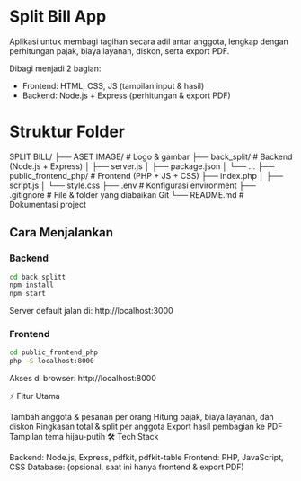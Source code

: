 # Split Bill App
Aplikasi untuk membagi tagihan secara adil antar anggota, lengkap dengan perhitungan pajak, biaya layanan, diskon, serta export PDF.

Dibagi menjadi 2 bagian:

- Frontend: HTML, CSS, JS (tampilan input & hasil)
- Backend: Node.js + Express (perhitungan & export PDF)

# Struktur Folder
SPLIT BILL/
├── ASET IMAGE/ # Logo & gambar
├── back_split/ # Backend (Node.js + Express)
│ ├── server.js
│ ├── package.json
│ └── ...
├── public_frontend_php/ # Frontend (PHP + JS + CSS)
├── index.php
│ ├── script.js
│ └── style.css
├── .env # Konfigurasi environment
├── .gitignore # File & folder yang diabaikan Git
└── README.md # Dokumentasi project

## Cara Menjalankan
### Backend
```bash
cd back_splitt
npm install
npm start
```
Server default jalan di: http://localhost:3000

### Frontend
```bash
cd public_frontend_php
php -S localhost:8000
```
Akses di browser: http://localhost:8000

⚡ Fitur Utama

Tambah anggota & pesanan per orang
Hitung pajak, biaya layanan, dan diskon
Ringkasan total & split per anggota
Export hasil pembagian ke PDF
Tampilan tema hijau-putih
🛠️ Tech Stack

Backend: Node.js, Express, pdfkit, pdfkit-table
Frontend: PHP, JavaScript, CSS
Database: (opsional, saat ini hanya frontend & export PDF)